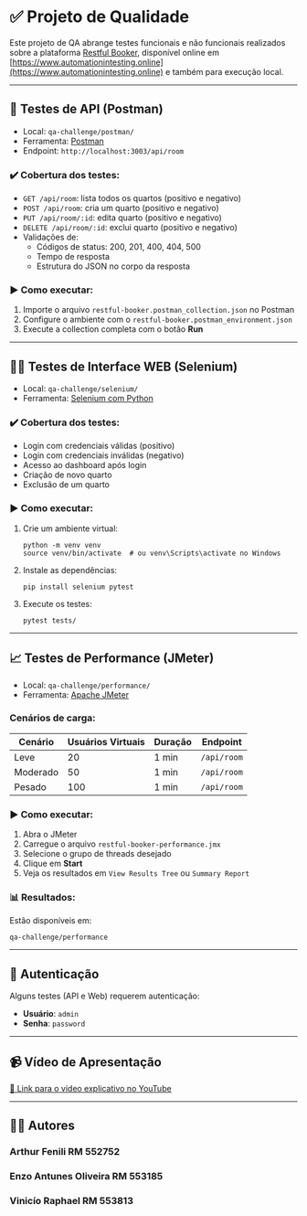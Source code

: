 # ✅ Projeto de Qualidade 

Este projeto de QA abrange testes funcionais e não funcionais realizados sobre a plataforma [Restful Booker](https://github.com/prof-desiglo/restful-booker-platform), disponível online em [https://www.automationintesting.online](https://www.automationintesting.online) e também para execução local.

---

## 🧪 Testes de API (Postman)

- Local: `qa-challenge/postman/`
- Ferramenta: [Postman](https://www.postman.com/)
- Endpoint: `http://localhost:3003/api/room`

### ✔️ Cobertura dos testes:

- `GET /api/room`: lista todos os quartos (positivo e negativo)
- `POST /api/room`: cria um quarto (positivo e negativo)
- `PUT /api/room/:id`: edita quarto (positivo e negativo)
- `DELETE /api/room/:id`: exclui quarto (positivo e negativo)
- Validações de:
  - Códigos de status: 200, 201, 400, 404, 500
  - Tempo de resposta
  - Estrutura do JSON no corpo da resposta

### ▶️ Como executar:

1. Importe o arquivo `restful-booker.postman_collection.json` no Postman
2. Configure o ambiente com o `restful-booker.postman_environment.json`
3. Execute a collection completa com o botão **Run**

---

## 🧑‍💻 Testes de Interface WEB (Selenium)

- Local: `qa-challenge/selenium/`
- Ferramenta: [Selenium com Python](https://www.selenium.dev/)

### ✔️ Cobertura dos testes:

- Login com credenciais válidas (positivo)
- Login com credenciais inválidas (negativo)
- Acesso ao dashboard após login
- Criação de novo quarto
- Exclusão de um quarto

### ▶️ Como executar:

1. Crie um ambiente virtual:
   ```
   python -m venv venv
   source venv/bin/activate  # ou venv\Scripts\activate no Windows
   ```

2. Instale as dependências:
   ```
   pip install selenium pytest
   ```

3. Execute os testes:
   ```
   pytest tests/
   ```

---

## 📈 Testes de Performance (JMeter)

- Local: `qa-challenge/performance/`
- Ferramenta: [Apache JMeter](https://jmeter.apache.org/)

### Cenários de carga:

| Cenário         | Usuários Virtuais | Duração | Endpoint |
|-----------------|-------------------|---------|----------|
| Leve            | 20                | 1 min   | `/api/room` |
| Moderado        | 50                | 1 min   | `/api/room` |
| Pesado          | 100               | 1 min   | `/api/room` |

### ▶️ Como executar:

1. Abra o JMeter
2. Carregue o arquivo `restful-booker-performance.jmx`
3. Selecione o grupo de threads desejado
4. Clique em **Start**
5. Veja os resultados em `View Results Tree` ou `Summary Report`

### 📊 Resultados:

Estão disponíveis em:
```
qa-challenge/performance
```

---

## 🔐 Autenticação

Alguns testes (API e Web) requerem autenticação:

- **Usuário**: `admin`
- **Senha**: `password`

---

## 📹 Vídeo de Apresentação

[🔗 Link para o vídeo explicativo no YouTube](https://youtu.be/YO-mfMjU3rA)

---

## 👨‍💻 Autores

### Arthur Fenili RM 552752
### Enzo Antunes Oliveira RM 553185
### Vinicío Raphael RM 553813
